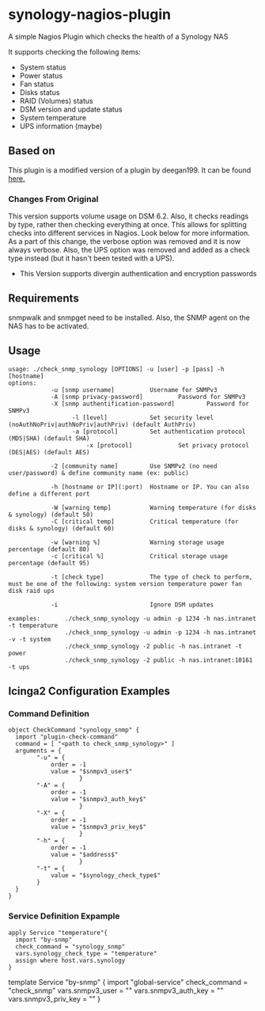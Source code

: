 # synology-nagios-plugin
A simple Nagios Plugin which checks the health of a Synology NAS

It supports checking the following items:
* System status
* Power status
* Fan status
* Disks status
* RAID (Volumes) status
* DSM version and update status
* System temperature
* UPS information (maybe)

## Based on
This plugin is a modified version of a plugin by deegan199. It can be found [here.](https://exchange.nagios.org/directory/Plugins/Network-and-Systems-Management/Others/Synology-status/details)

### Changes From Original
This version supports volume usage on DSM 6.2. Also, it checks readings by type,
rather then checking everything at once. This allows for splitting checks into
different services in Nagios. Look below for more information. As a part of this
change, the verbose option was removed and it is now always verbose. Also, the
UPS option was removed and added as a check type instead (but it hasn't been tested with a UPS).

- This Version supports divergin authentication and encryption passwords


## Requirements
snmpwalk and snmpget need to be installed. Also, the SNMP agent on the NAS has to be activated.

## Usage
```
usage: ./check_snmp_synology [OPTIONS] -u [user] -p [pass] -h [hostname]
options:
            -u [snmp username]          Username for SNMPv3
            -A [snmp privacy-password]          Password for SNMPv3
            -X [snmp authentification-password]         Password for SNMPv3
                  -l [level]            Set security level (noAuthNoPriv|authNoPriv|authPriv) (default AuthPriv)
                  -a [protocol]         Set authentication protocol (MD5|SHA) (default SHA)
                      -x [protocol]             Set privacy protocol (DES|AES) (default AES)

            -2 [community name]         Use SNMPv2 (no need user/password) & define community name (ex: public)

            -h [hostname or IP](:port)  Hostname or IP. You can also define a different port

            -W [warning temp]           Warning temperature (for disks & synology) (default 50)
            -C [critical temp]          Critical temperature (for disks & synology) (default 60)

            -w [warning %]              Warning storage usage percentage (default 80)
            -c [critical %]             Critical storage usage percentage (default 95)

            -t [check type]             The type of check to perform, must be one of the following: system version temperature power fan disk raid ups

            -i                          Ignore DSM updates

examples:       ./check_snmp_synology -u admin -p 1234 -h nas.intranet -t temperature
                ./check_snmp_synology -u admin -p 1234 -h nas.intranet -v -t system
                ./check_snmp_synology -2 public -h nas.intranet -t power
                ./check_snmp_synology -2 public -h nas.intranet:10161 -t ups
```

## Icinga2 Configuration Examples
### Command Definition
```
object CheckCommand "synology_snmp" {
  import "plugin-check-command"
  command = [ "<path to check_snmp_synology>" ]
  arguments = {
		"-u" = {
			order = -1
			value = "$snmpv3_user$"
					}
		"-A" = {
			order = -1
			value = "$snmpv3_auth_key$"
					}
		"-X" = {
			order = -1
			value = "$snmpv3_priv_key$"
					}
		"-h" = {
			order = -1
			value = "$address$"
					}
		"-t" = {
			value = "$synology_check_type$"
		}
  }
}
```

### Service Definition Expample
```
apply Service "temperature"{
  import "by-snmp"
  check_command = "synology_snmp"
  vars.synology_check_type = "temperature"
  assign where host.vars.synology
}

```
template Service "by-snmp" {
	import "global-service"
	check_command = "check_snmp"
	vars.snmpv3_user = "<your username>"
	vars.snmpv3_auth_key = "<your password>"
	vars.snmpv3_priv_key = "<your password>"
}
```
